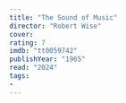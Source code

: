 ```yaml
---
title: "The Sound of Music"
director: "Robert Wise"
cover: 
rating: 7
imdb: "tt0059742"
publishYear: "1965"
read: "2024"
tags:
- 
---
```


